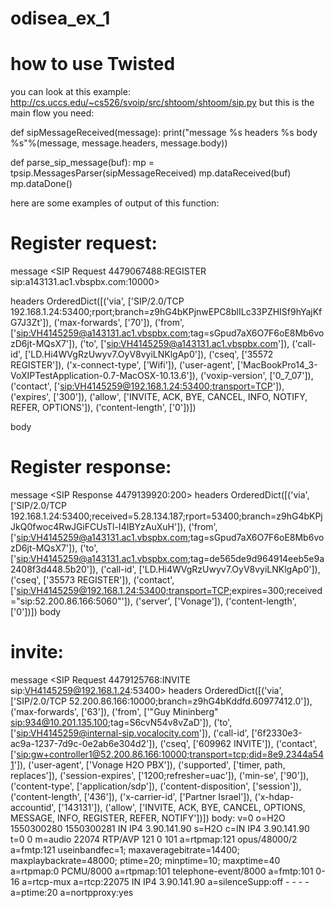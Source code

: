 # odisea_ex_1

# how to use Twisted
you can look at this example: http://cs.uccs.edu/~cs526/svoip/src/shtoom/shtoom/sip.py
but this is the main flow you need:

def sipMessageReceived(message):
    print("message %s headers %s body %s"%(message, message.headers, message.body))


def parse_sip_message(buf):
    mp = tpsip.MessagesParser(sipMessageReceived)
    mp.dataReceived(buf)
    mp.dataDone()



here are some examples of output of this function:
# Register request:
message <SIP Request 4479067488:REGISTER sip:a143131.ac1.vbspbx.com:10000> 

headers OrderedDict([('via', ['SIP/2.0/TCP 192.168.1.24:53400;rport;branch=z9hG4bKPjnwEPC8blILc33PZHISf9hYajKfG7J3Zt']), ('max-forwards', ['70']), ('from', ['<sip:VH4145259@a143131.ac1.vbspbx.com>;tag=sGpud7aX6O7F6oE8Mb6vozD6jt-MQsX7']), ('to', ['<sip:VH4145259@a143131.ac1.vbspbx.com>']), ('call-id', ['LD.Hi4WVgRzUwyv7.OyV8vyiLNKlgAp0']), ('cseq', ['35572 REGISTER']), ('x-connect-type', ['Wifi']), ('user-agent', ['MacBookPro14_3-VoXIPTestApplication-0.7-MacOSX-10.13.6']), ('voxip-version', ['0_7_07']), ('contact', ['<sip:VH4145259@192.168.1.24:53400;transport=TCP>']), ('expires', ['300']), ('allow', ['INVITE, ACK, BYE, CANCEL, INFO, NOTIFY, REFER, OPTIONS']), ('content-length', ['0'])]) 

body 


# Register response:
message <SIP Response 4479139920:200> 
headers OrderedDict([('via', ['SIP/2.0/TCP 192.168.1.24:53400;received=5.28.134.187;rport=53400;branch=z9hG4bKPjJkQ0fwoc4RwJGiFCUsTl-I4IBYzAuXuH']), ('from', ['<sip:VH4145259@a143131.ac1.vbspbx.com>;tag=sGpud7aX6O7F6oE8Mb6vozD6jt-MQsX7']), ('to', ['<sip:VH4145259@a143131.ac1.vbspbx.com>;tag=de565de9d964914eeb5e9a2408f3d448.5b20']), ('call-id', ['LD.Hi4WVgRzUwyv7.OyV8vyiLNKlgAp0']), ('cseq', ['35573 REGISTER']), ('contact', ['<sip:VH4145259@192.168.1.24:53400;transport=TCP>;expires=300;received="sip:52.200.86.166:5060"']), ('server', ['Vonage']), ('content-length', ['0'])]) 
body 


# invite:
message <SIP Request 4479125768:INVITE sip:VH4145259@192.168.1.24:53400> 
headers OrderedDict([('via', ['SIP/2.0/TCP 52.200.86.166:10000;branch=z9hG4bKddfd.60977412.0']), ('max-forwards', ['63']), ('from', ['"Guy Mininberg" <sip:934@10.201.135.100>;tag=S6cvN54v8vZaD']), ('to', ['<sip:VH4145259@internal-sip.vocalocity.com>']), ('call-id', ['6f2330e3-ac9a-1237-7d9c-0e2ab6e304d2']), ('cseq', ['609962 INVITE']), ('contact', ['<sip:gw+controller1@52.200.86.166:10000;transport=tcp;did=8e9.2344a541>']), ('user-agent', ['Vonage H2O PBX']), ('supported', ['timer, path, replaces']), ('session-expires', ['1200;refresher=uac']), ('min-se', ['90']), ('content-type', ['application/sdp']), ('content-disposition', ['session']), ('content-length', ['436']), ('x-carrier-id', ['Partner Israel']), ('x-hdap-accountid', ['143131']), ('allow', ['INVITE, ACK, BYE, CANCEL, OPTIONS, MESSAGE, INFO, REGISTER, REFER, NOTIFY'])]) 
body:
v=0
o=H2O 1550300280 1550300281 IN IP4 3.90.141.90
s=H2O
c=IN IP4 3.90.141.90
t=0 0
m=audio 22074 RTP/AVP 121 0 101
a=rtpmap:121 opus/48000/2
a=fmtp:121 useinbandfec=1; maxaveragebitrate=14400; maxplaybackrate=48000; ptime=20; minptime=10; maxptime=40
a=rtpmap:0 PCMU/8000
a=rtpmap:101 telephone-event/8000
a=fmtp:101 0-16
a=rtcp-mux
a=rtcp:22075 IN IP4 3.90.141.90
a=silenceSupp:off - - - -
a=ptime:20
a=nortpproxy:yes
